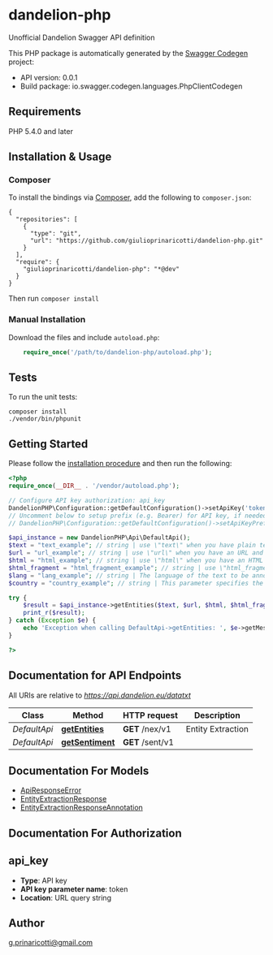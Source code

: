 # dandelion-php
Unofficial Dandelion Swagger API definition

This PHP package is automatically generated by the [Swagger Codegen](https://github.com/swagger-api/swagger-codegen) project:

- API version: 0.0.1
- Build package: io.swagger.codegen.languages.PhpClientCodegen

## Requirements

PHP 5.4.0 and later

## Installation & Usage
### Composer

To install the bindings via [Composer](http://getcomposer.org/), add the following to `composer.json`:

```
{
  "repositories": [
    {
      "type": "git",
      "url": "https://github.com/giulioprinaricotti/dandelion-php.git"
    }
  ],
  "require": {
    "giulioprinaricotti/dandelion-php": "*@dev"
  }
}
```

Then run `composer install`

### Manual Installation

Download the files and include `autoload.php`:

```php
    require_once('/path/to/dandelion-php/autoload.php');
```

## Tests

To run the unit tests:

```
composer install
./vendor/bin/phpunit
```

## Getting Started

Please follow the [installation procedure](#installation--usage) and then run the following:

```php
<?php
require_once(__DIR__ . '/vendor/autoload.php');

// Configure API key authorization: api_key
DandelionPHP\Configuration::getDefaultConfiguration()->setApiKey('token', 'YOUR_API_KEY');
// Uncomment below to setup prefix (e.g. Bearer) for API key, if needed
// DandelionPHP\Configuration::getDefaultConfiguration()->setApiKeyPrefix('token', 'Bearer');

$api_instance = new DandelionPHP\Api\DefaultApi();
$text = "text_example"; // string | use \"text\" when you have plain text that doesn't need any pre-processing
$url = "url_example"; // string | use \"url\" when you have an URL and you want the Entity Extraction API to work on its main content; it will fetch the URL for you, and use an AI algorithm to extract the relevant part of the document to work on; in this case, the main content will also be returned by the API to allow you to properly use the annotation offsets
$html = "html_example"; // string | use \"html\" when you have an HTML document and you want the Entity Extraction API to work on its main content, similarly to what the \"url\" parameter does.
$html_fragment = "html_fragment_example"; // string | use \"html_fragment\" when you have an HTML snippet and you want the Entity Extraction API to work on its content. It will remove all HTML tags before analyzing it.
$lang = "lang_example"; // string | The language of the text to be annotated; currently English, French, German, Italian and Portuguese are supported. Leave this parameter out to let the Entity Extraction API automatically detect the language for you.
$country = "country_example"; // string | This parameter specifies the country which we assume VAT and telephone numbers to be coming from. This is important to get correct results, as different countries may adopt different formats.

try {
    $result = $api_instance->getEntities($text, $url, $html, $html_fragment, $lang, $country);
    print_r($result);
} catch (Exception $e) {
    echo 'Exception when calling DefaultApi->getEntities: ', $e->getMessage(), PHP_EOL;
}

?>
```

## Documentation for API Endpoints

All URIs are relative to *https://api.dandelion.eu/datatxt*

Class | Method | HTTP request | Description
------------ | ------------- | ------------- | -------------
*DefaultApi* | [**getEntities**](docs/Api/DefaultApi.md#getentities) | **GET** /nex/v1 | Entity Extraction
*DefaultApi* | [**getSentiment**](docs/Api/DefaultApi.md#getsentiment) | **GET** /sent/v1 | 


## Documentation For Models

 - [ApiResponseError](docs/Model/ApiResponseError.md)
 - [EntityExtractionResponse](docs/Model/EntityExtractionResponse.md)
 - [EntityExtractionResponseAnnotation](docs/Model/EntityExtractionResponseAnnotation.md)


## Documentation For Authorization


## api_key

- **Type**: API key
- **API key parameter name**: token
- **Location**: URL query string


## Author

g.prinaricotti@gmail.com


